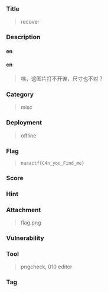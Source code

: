 ### Title
> recover

### Description

#### en
> 

#### cn
> 咦，这图片打不开诶，尺寸也不对？

### Category
> misc

### Deployment
> offline

### Flag
> `nuaactf{C4n_you_Find_me}`

### Score
> 

### Hint
> 

### Attachment
> flag.png

### Vulnerability
> 

### Tool
> pngcheck, 010 editor

### Tag
> 
